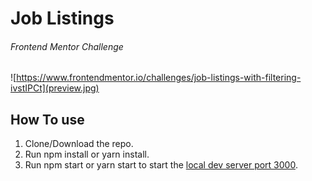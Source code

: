 # Job Listings
###### Frontend Mentor Challenge

![https://www.frontendmentor.io/challenges/job-listings-with-filtering-ivstIPCt](preview.jpg)

## How To use

1. Clone/Download the repo.
1. Run npm install or yarn install. 
1. Run npm start or yarn start to start the [local dev server port 3000](http://localhost:3000).
